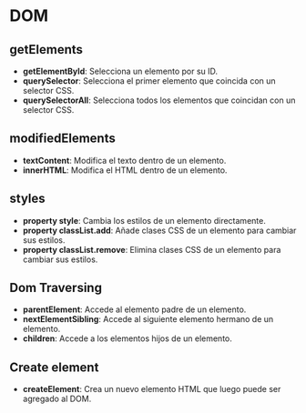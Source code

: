 # DOM

## getElements

- **getElementById**: Selecciona un elemento por su ID.
- **querySelector**: Selecciona el primer elemento que coincida con un selector CSS.
- **querySelectorAll**: Selecciona todos los elementos que coincidan con un selector CSS.

## modifiedElements

- **textContent**: Modifica el texto dentro de un elemento.
- **innerHTML**: Modifica el HTML dentro de un elemento.

## styles

- **property style**: Cambia los estilos de un elemento directamente.
- **property classList.add**: Añade clases CSS de un elemento para cambiar sus estilos.
- **property classList.remove**: Elimina clases CSS de un elemento para cambiar sus estilos.

## Dom Traversing

- **parentElement**: Accede al elemento padre de un elemento.
- **nextElementSibling**: Accede al siguiente elemento hermano de un elemento.
- **children**: Accede a los elementos hijos de un elemento.

## Create element

- **createElement**: Crea un nuevo elemento HTML que luego puede ser agregado al DOM.